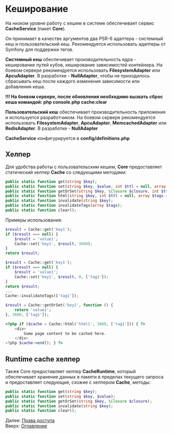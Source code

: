 # Кеширование

На низком уровне работу с кешем в системе обеспечивает сервис **CacheService** (пакет **Core**).

Он принимает в качестве аргументов два PSR-6 адаптера - системный кеш и пользовательский кеш.
Рекомендуется использовать адаптеры от Symfony для поддержки тегов.

**Системный кеш** обеспечивает производительность ядра - кеширование путей кубов, кеширование зависимостей контейнера.
На боевом сервере рекомендуется использовать **FilesystemAdapter** или **ApcuAdapter**. В разработке - **NullAdapter**,
чтобы не приходилось сбрасывать кеш после каждого изменения зависимости или добавления кеша.

**!!! На боевом сервере, после обновления необходимо вызвать сброс кеша командой: php console.php cache:clear**

**Пользовательский кеш** обеспечивает производительность приложения и используется разработчиком.
На боевом сервере рекомендуется использовать **FilesystemAdapter**, **ApcuAdapter**, **MemcachedAdapter** или **RedisAdapter**.
В разработке - **NullAdapter**

**CacheService** конфигурируется в **config/definitions.php**

## Хелпер

Для удобства работы с пользовательским кешем, **Core** предоставляет статический хелпер **Cache** со следующими методами:
```php
public static function get(string $key);
public static function set(string $key, $value, int $ttl = null, array $tags = []);
public static function getOrSet(string $key, \Closure $closure, int $ttl = null, array $tags = []);
public static function html(string $key, int $ttl = null, array $tags = []);
public static function invalidate(string $key);
public static function invalidateTags(array $tags);
public static function clear();
```

Примеры использования:

```php
$result = Cache::get('key1');
if ($result === null) {
    $result = 'value1';
    Cache::set('key1', $result, 3600);
}
return $result;
```

```php
$result = Cache::get('key1');
if ($result === null) {
    $result = 'value1';
    Cache::set('key1', $result, 0, ['tag1']);
}
return $result;
...
Cache::invalidateTags(['tag1']);
```

```php
$result = Cache::getOrSet('key1', function () {
    return 'value1';
}, 3600, ['tag1']);
```

```php
<?php if ($cache = Cache::html('html1', 3600, ['tag1'])) { ?>
    <div>
        Some page content to be cached here.
    </div>
<?php $cache->end(); } ?>
```

## Runtime cache хелпер

Также Core предоставляет хелпер **CacheRuntime**, который обеспечивает хранение данных в памяти в пределах текущего
запроса и предоставляет следующие, схожие с хелпером **Cache**, методы:
```php
public static function get(string $key);
public static function set(string $key, $value);
public static function getOrSet(string $key, \Closure $closure);
public static function invalidate(string $key);
public static function clear();
```

Далее: [Права доступа](auth.md)<br>
Вверх: [Оглавление](index.md)
